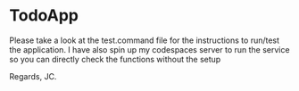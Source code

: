 # TodoApp

Please take a look at the test.command file for the instructions to run/test the application.
I have also spin up my codespaces server to run the service so you can directly check the functions without the setup


Regards,
JC.
